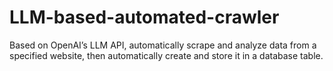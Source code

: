 # LLM-based-automated-crawler
Based on OpenAI’s LLM API, automatically scrape and analyze data from a specified website, then automatically create and store it in a database table.

